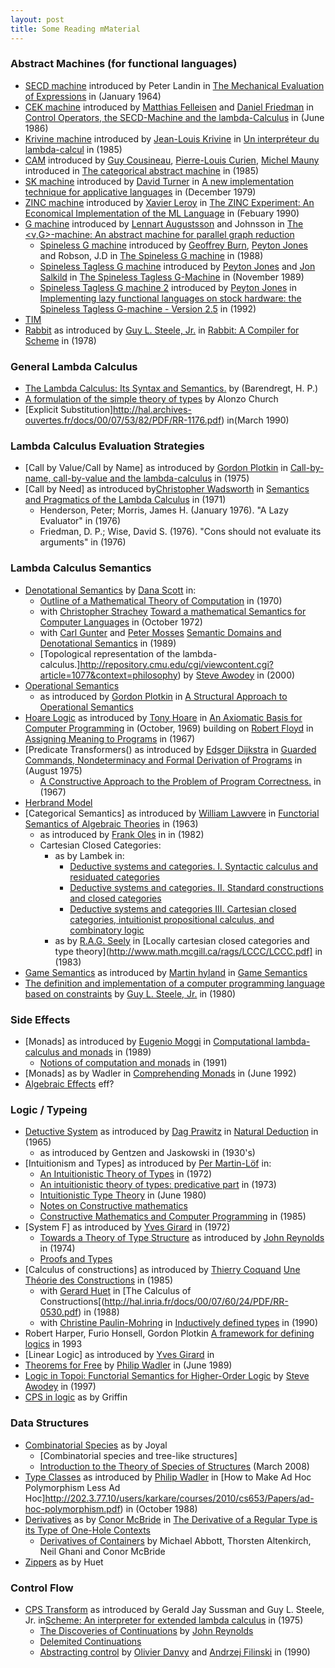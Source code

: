 ```yaml
---
layout: post
title: Some Reading mMaterial
---
```

### Abstract Machines (for functional languages)
 - [SECD machine](http://en.wikipedia.org/wiki/SECD_machine) introduced by Peter Landin in [The Mechanical Evaluation of Expressions](http://ropas.snu.ac.kr/lib/dock/La1964.pdf) in (January 1964)
 - [CEK machine]() introduced by [Matthias Felleisen](http://www.ccs.neu.edu/home/matthias/) and [Daniel Friedman](https://www.cs.indiana.edu/~dfried/) in [Control Operators, the SECD-Machine and the lambda-Calculus](http://www.cs.indiana.edu/pub/techreports/TR197.pdf) in (June 1986)
 - [Krivine machine]() introduced by [Jean-Louis Krivine](http://www.pps.univ-paris-diderot.fr/~krivine/) in [Un interpréteur du lambda-calcul](http://www.pps.univ-paris-diderot.fr/~krivine/articles/interprt.pdf) in (1985)
 - [CAM]() introduced by [Guy Cousineau](), [Pierre-Louis Curien](http://www.pps.univ-paris-diderot.fr/~curien/), [Michel Mauny](http://www.mauny.net/index.en.php) introduced in [The categorical abstract machine]() in (1985)
 - [SK machine]() introduced by [David Turner]() in [A new implementation technique for applicative languages](http://www.cs.uu.nl/wiki/pub/Cco/CourseResources/new_implementation_technique.pdf) in (December 1979)
 - [ZINC machine]() introduced by [Xavier Leroy](http://gallium.inria.fr/~xleroy/) in [The ZINC Experiment: An Economical Implementation of the ML Language](http://hal.inria.fr/docs/00/07/00/49/PDF/RT-0117.pdf) in (Febuary 1990)
 - [G machine]() introduced by [Lennart Augustsson]() and Johnsson in [The <ν,G>-machine: An abstract machine for parallel graph reduction]()
	+ [Spineless G machine]() introduced by [Geoffrey Burn](), [Peyton Jones]() and Robson, J.D in [The Spineless G machine]() in (1988)
	+ [Spineless Tagless G machine]() introduced by [Peyton Jones]() and [Jon Salkild]() in [The Spineless Tagless G-Machine]() in (November 1989)
	+ [Spineless Tagless G machine 2]() introduced by [Peyton Jones]() in [Implementing lazy functional languages on stock hardware: the Spineless Tagless G-machine - Version 2.5](http://citeseerx.ist.psu.edu/viewdoc/download?doi=10.1.1.53.3729&rep=rep1&type=pdf) in (1992)
 - [TIM]()
 - [Rabbit]() as introduced by [Guy L. Steele, Jr.]() in [Rabbit: A Compiler for Scheme]() in (1978)


### General Lambda Calculus
 + [The Lambda Calculus: Its Syntax and Semantics.](http://mathgate.info/cebrown/notes/barendregt.php) by (Barendregt, H. P.)
 + [A formulation of the simple theory of types](http://www.classes.cs.uchicago.edu/archive/2007/spring/32001-1/papers/church-1940.pdf) by Alonzo Church
 + [Explicit Substitution]http://hal.archives-ouvertes.fr/docs/00/07/53/82/PDF/RR-1176.pdf) in(March 1990)
### Lambda Calculus Evaluation Strategies
 - [Call by Value/Call by Name] as introduced by [Gordon Plotkin]() in [Call-by-name, call-by-value and the lambda-calculus]() in (1975)
 - [Call by Need] as introduced by[Christopher Wadsworth]() in [Semantics and Pragmatics of the Lambda Calculus]() in (1971)
     + Henderson, Peter; Morris, James H. (January 1976). "A Lazy Evaluator" in (1976)
	 + Friedman, D. P.; Wise, David S. (1976). "Cons should not evaluate its arguments" in (1976)

### Lambda Calculus Semantics
 - [Denotational Semantics]() by [Dana Scott]() in:
     + [Outline of a Mathematical Theory of Computation](http://port70.net/~nsz/articles/classic/scott_theory_of_computation_1970.pdf) in (1970)
	 + with [Christopher Strachey]() [Toward a mathematical Semantics for Computer Languages](http://ecee.colorado.edu/ecen5533/fall11/reading/PRG06.pdf) in (October 1972)
	 + with [Carl Gunter]() and [Peter Mosses]() [Semantic Domains and Denotational Semantics](http://repository.upenn.edu/cgi/viewcontent.cgi?article=1887&context=cis_reports) in (1989)
	 + [Topological representation of the lambda-calculus.]http://repository.cmu.edu/cgi/viewcontent.cgi?article=1077&context=philosophy) by [Steve Awodey](http://www.andrew.cmu.edu/user/awodey/) in (2000)
 - [Operational Semantics]()
     + as introduced by [Gordon Plotkin]() in [A Structural Approach to Operational Semantics]()
 - [Hoare Logic]() as introduced by [Tony Hoare]() in [An Axiomatic Basis for Computer Programming](http://www.spatial.maine.edu/~worboys/processes/hoare%20axiomatic.pdf) in (October, 1969) building on [Robert Floyd]() in [Assigning Meaning to Programs](http://www.cs.virginia.edu/~weimer/2007-615/reading/FloydMeaning.pdf) in (1967)
 - [Predicate Transformers() as introduced by [Edsger Dijkstra](http://www.cs.utexas.edu/users/EWD/) in [Guarded Commands, Nondeterminacy and Formal Derivation of Programs](http://www.cs.virginia.edu/~weimer/615/reading/DijkstraGC.pdf) in (August 1975)
     + [A Constructive Approach to the Problem of Program Correctness.](http://www.cs.utexas.edu/users/EWD/transcriptions/EWD02xx/EWD209.html) in (1967)
 - [Herbrand Model]() 
 - [Categorical Semantics] as introduced by [William Lawvere]() in [Functorial Semantics of Algebraic Theories]() in (1963)
     + as introduced by [Frank Oles]() in [](http://www.cs.cmu.edu/afs/cs.cmu.edu/project/fox-19/member/jcr/www/FrankOlesThesis.pdf) in (1982)
     + Cartesian Closed Categories:
	     - as by Lambek in:
		     + [Deductive systems and categories. I. Syntactic calculus and residuated categories]()
			 + [Deductive systems and categories. II. Standard constructions and closed categories]()
			 + [Deductive systems and categories III. Cartesian closed categories, intuitionist propositional calculus, and combinatory logic]()
	     - as by [R.A.G. Seely](http://www.math.mcgill.ca/rags/) in [Locally cartesian closed categories and type theory](http://www.math.mcgill.ca/rags/LCCC/LCCC.pdf] in (1983)
 - [Game Semantics]() as introduced by [Martin hyland]() in [Game Semantics](https://131.111.24.5/~martin/Research/Oldpapers/gamesemantics97scan.pdf)
 - [The definition and implementation of a computer programming language based on constraints]() by  [Guy L. Steele, Jr.]() in (1980)
			 
### Side Effects
 - [Monads] as introduced by [Eugenio Moggi](http://www.disi.unige.it/person/MoggiE/publications.html) in [Computational lambda-calculus and monads](http://www.disi.unige.it/person/MoggiE/ftp/lics89.pdf) in (1989)
     + [Notions of computation and monads](http://www.disi.unige.it/person/MoggiE/ftp/ic91.pdf) in (1991)
 - [Monads] as by Wadler in [Comprehending Monads](http://www.diku.dk/hjemmesider/ansatte/henglein/papers/wadler1992.pdf) in (June 1992)
 - [Algebraic Effects]() eff?

### Logic / Typeing
 - [Detuctive System]() as introduced by [Dag Prawitz]() in [Natural Deduction](http://su.diva-portal.org/smash/get/diva2:563092/FULLTEXT01) in (1965)
     + as introduced by Gentzen and Jaskowski in (1930's)
 - [Intuitionism and Types] as introduced by [Per Martin-Löf]() in:
 	 + [An Intuitionistic Theory of Types](http://citeseerx.ist.psu.edu/viewdoc/download;jsessionid=F2AE03B5482D97BD8393148F9951F15F?doi=10.1.1.131.926&rep=rep1&type=pdf) in (1972)
     + [An intuitionistic theory of types: predicative part](http://citeseerx.ist.psu.edu/viewdoc/download?doi=10.1.1.131.926&rep=rep1&type=pdf) in (1973)
     + [Intuitionistic Type Theory](http://www.cs.cmu.edu/afs/cs/Web/People/crary/819-f09/Martin-Lof80.pdf) in (June 1980)
	 + [Notes on Constructive mathematics](http://www.cs.cornell.edu/courses/CS6862/2011sp/Lecture%2019%20part%204%202011.pdf)
	 + [Constructive Mathematics and Computer Programming]() in (1985)
 - [System F] as introduced by [Yves Girard]() in (1972)
     + [Towards a Theory of Type Structure](ftp://ftp.cs.cmu.edu/user/jcr/theotypestr.pdf) as introduced by [John Reynolds]() in (1974)
	 + [Proofs and Types](http://www.paultaylor.eu/stable/prot.pdf)
 - [Calculus of constructions] as introduced by [Thierry Coquand]() [Une Théorie des Constructions]() in (1985)
     + with [Gerard Huet]() in [The Calculus of Constructions[(http://hal.inria.fr/docs/00/07/60/24/PDF/RR-0530.pdf) in (1988)
	 + with [Christine Paulin-Mohring](https://www.lri.fr/~paulin/) in [Inductively defined types]() in (1990)
 - Robert Harper, Furio Honsell, Gordon Plotkin [A framework for defining logics](https://www.era.lib.ed.ac.uk/retrieve/273/Framework_Def_Log.pdf) in 1993
 - [Linear Logic] as introduced by [Yves Girard]() in 
 - [Theorems for Free](http://www.cs.sfu.ca/CourseCentral/831/burton/Notes/July14/free.pdf) by [Philip Wadler]() in (June 1989)
 - [Logic in Topoi: Functorial Semantics for Higher-Order Logic]() by [Steve Awodey]() in (1997)
 - [CPS in logic]() as by Griffin
  
### Data Structures
 - [Combinatorial Species]() as by Joyal
     + [Combinatorial species and tree-like structures]
	 + [Introduction to the Theory of Species of Structures](http://bergeron.math.uqam.ca/Site/bergeron_anglais_files/livre_combinatoire.pdf) (March 2008)
 - [Type Classes]() as introduced by [Philip Wadler]() in [How to Make Ad Hoc Polymorphism Less Ad Hoc]http://202.3.77.10/users/karkare/courses/2010/cs653/Papers/ad-hoc-polymorphism.pdf) in (October 1988)
 - [Derivatives]() as by [Conor McBride]() in [The Derivative of a Regular Type is its Type of One-Hole Contexts ](http://strictlypositive.org/diff.pdf)
     + [Derivatives of Containers](http://www.cs.nott.ac.uk/~txa/publ/tlca03.pdf) by Michael Abbott, Thorsten Altenkirch, Neil Ghani and Conor McBride
  - [Zippers]() as by Huet
  
### Control Flow
 - [CPS Transform]() as introduced by Gerald Jay Sussman and Guy L. Steele, Jr. in[Scheme: An interpreter for extended lambda calculus](http://en.wikisource.org/wiki/Scheme:_An_Interpreter_for_Extended_Lambda_Calculus/Whole_text) in (1975)
     + [The Discoveries of Continuations](http://cs.au.dk/~hosc/local/LaSC-6-34-pp233-248.pdf) by [John Reynolds]()
     + [Delemited Continuations]()
     + [Abstracting control](http://citeseerx.ist.psu.edu/viewdoc/download?doi=10.1.1.6.960&rep=rep1&type=pdf) by [Olivier Danvy]() and [Andrzej Filinski]() in (1990)



 
 